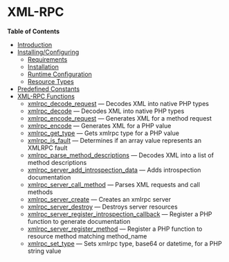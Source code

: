 XML-RPC
=======

**Table of Contents**

-   [Introduction](/intro/xmlrpc.html)
-   [Installing/Configuring](/xmlrpc/setup.html)
    -   [Requirements](/xmlrpc/setup.html#Requirements)
    -   [Installation](/xmlrpc/setup.html#Installation)
    -   [Runtime
        Configuration](/xmlrpc/setup.html#Runtime%20Configuration)
    -   [Resource Types](/xmlrpc/setup.html#Resource%20Types)
-   [Predefined Constants](/xmlrpc/constants.html)
-   [XML-RPC Functions](/ref/xmlrpc.html)
    -   [xmlrpc\_decode\_request](/ref/xmlrpc.html#xmlrpc_decode_request)
        — Decodes XML into native PHP types
    -   [xmlrpc\_decode](/ref/xmlrpc.html#xmlrpc_decode) — Decodes XML
        into native PHP types
    -   [xmlrpc\_encode\_request](/ref/xmlrpc.html#xmlrpc_encode_request)
        — Generates XML for a method request
    -   [xmlrpc\_encode](/ref/xmlrpc.html#xmlrpc_encode) — Generates XML
        for a PHP value
    -   [xmlrpc\_get\_type](/ref/xmlrpc.html#xmlrpc_get_type) — Gets
        xmlrpc type for a PHP value
    -   [xmlrpc\_is\_fault](/ref/xmlrpc.html#xmlrpc_is_fault) —
        Determines if an array value represents an XMLRPC fault
    -   [xmlrpc\_parse\_method\_descriptions](/ref/xmlrpc.html#xmlrpc_parse_method_descriptions)
        — Decodes XML into a list of method descriptions
    -   [xmlrpc\_server\_add\_introspection\_data](/ref/xmlrpc.html#xmlrpc_server_add_introspection_data)
        — Adds introspection documentation
    -   [xmlrpc\_server\_call\_method](/ref/xmlrpc.html#xmlrpc_server_call_method)
        — Parses XML requests and call methods
    -   [xmlrpc\_server\_create](/ref/xmlrpc.html#xmlrpc_server_create)
        — Creates an xmlrpc server
    -   [xmlrpc\_server\_destroy](/ref/xmlrpc.html#xmlrpc_server_destroy)
        — Destroys server resources
    -   [xmlrpc\_server\_register\_introspection\_callback](/ref/xmlrpc.html#xmlrpc_server_register_introspection_callback)
        — Register a PHP function to generate documentation
    -   [xmlrpc\_server\_register\_method](/ref/xmlrpc.html#xmlrpc_server_register_method)
        — Register a PHP function to resource method matching
        method\_name
    -   [xmlrpc\_set\_type](/ref/xmlrpc.html#xmlrpc_set_type) — Sets
        xmlrpc type, base64 or datetime, for a PHP string value
